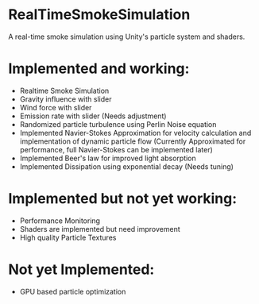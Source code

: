 # RealTimeSmokeSimulation
A real-time smoke simulation using Unity's particle system and shaders.

# Implemented and working:
- Realtime Smoke Simulation
- Gravity influence with slider
- Wind force with slider
- Emission rate with slider (Needs adjustment)
- Randomized particle turbulence using Perlin Noise equation
- Implemented Navier-Stokes Approximation for velocity calculation and implementation of dynamic particle flow (Currently Approximated for performance, full Navier-Stokes can be implemented later)
- Implemented Beer's law for improved light absorption
- Implemented Dissipation using exponential decay (Needs tuning)

# Implemented but not yet working:
- Performance Monitoring
- Shaders are implemented but need improvement
- High quality Particle Textures

# Not yet Implemented:
- GPU based particle optimization
